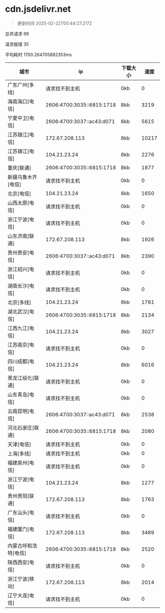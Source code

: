 
  # cdn.jsdelivr.net

  > 更新时间 2025-02-22T00:44:27.217Z
  
  总共请求 69

  请求报错 35

  平均耗时 1700.264705882353ms

|城市|ip|下载大小|速度|
|-----|----------|---|---|
|广东广州[多线]|请求找不到主机|0kb|0|
|海南海口[电信]|2606:4700:3035::6815:1718|8kb|3219|
|宁夏中卫[电信]|2606:4700:3037::ac43:d071|8kb|5615|
|江苏镇江[电信]|172.67.208.113|8kb|10217|
|江苏镇江[电信]|104.21.23.24|8kb|2276|
|重庆[联通]|2606:4700:3035::6815:1718|8kb|1877|
|新疆乌鲁木齐[电信]|请求找不到主机|0kb|0|
|北京[电信]|104.21.23.24|8kb|1650|
|山西太原[电信]|请求找不到主机|0kb|0|
|浙江宁波[电信]|请求找不到主机|0kb|0|
|山东济南[联通]|172.67.208.113|8kb|1926|
|贵州贵安[电信]|2606:4700:3037::ac43:d071|8kb|2390|
|浙江绍兴[电信]|请求找不到主机|0kb|0|
|湖南长沙[电信]|请求找不到主机|0kb|0|
|北京[多线]|104.21.23.24|8kb|1781|
|湖北武汉[电信]|2606:4700:3035::6815:1718|8kb|2134|
|江西九江[电信]|104.21.23.24|8kb|3027|
|江苏南京[电信]|请求找不到主机|0kb|0|
|四川成都[电信]|104.21.23.24|8kb|6016|
|黑龙江绥化[联通]|请求找不到主机|0kb|0|
|山东青岛[电信]|请求找不到主机|0kb|0|
|云南昆明[电信]|2606:4700:3037::ac43:d071|8kb|2538|
|河北石家庄[联通]|2606:4700:3035::6815:1718|8kb|2080|
|天津[电信]|请求找不到主机|0kb|0|
|上海[多线]|请求找不到主机|0kb|0|
|福建泉州[电信]|请求找不到主机|0kb|0|
|浙江宁波[电信]|104.21.23.24|8kb|1277|
|贵州贵阳[联通]|172.67.208.113|8kb|1763|
|广东汕头[电信]|请求找不到主机|0kb|0|
|福建厦门[电信]|172.67.208.113|8kb|3489|
|内蒙古呼和浩特[电信]|2606:4700:3035::6815:1718|8kb|2520|
|陕西西安[电信]|请求找不到主机|0kb|0|
|浙江宁波[移动]|172.67.208.113|8kb|2014|
|辽宁大连[电信]|请求找不到主机|0kb|0|

  